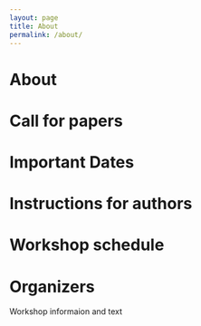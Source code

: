 ```yaml
---
layout: page
title: About
permalink: /about/
---
```


# About

# Call for papers

# Important Dates

# Instructions for authors

# Workshop schedule

# Organizers

Workshop informaion and text

